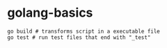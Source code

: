 # golang-basics


```
go build # transforms script in a executable file
go test # run test files that end with "_test"
```